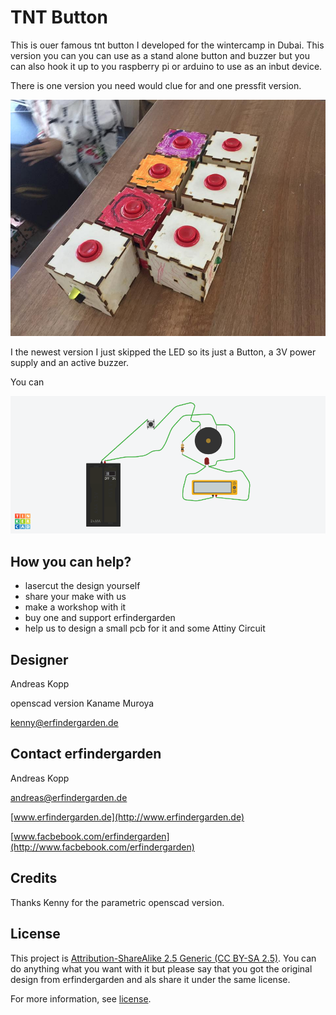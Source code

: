 # TNT Button

This is ouer famous tnt button I developed for the wintercamp in Dubai. This version you can you can use as a stand alone button and buzzer but you can also hook it up to you raspberry pi or arduino to use as an inbut device.

There is one version you need would clue for and one pressfit version.


![](tnt-button.jpg)

I the newest version I just skipped the LED so its just a Button, a 3V power supply and an active buzzer. 

You can 


![](tnt-button-electronics.png)


## How you can help?

* lasercut the design yourself
* share your make with us
* make a workshop with it
* buy one and support erfindergarden
* help us to design a small pcb for it and some Attiny Circuit

## Designer

Andreas Kopp


openscad version Kaname Muroya

[kenny@erfindergarden.de](mailto:kenny@erfindergarden.de)

## Contact erfindergarden

Andreas Kopp

[andreas@erfindergarden.de](mailto:andreas@erfindergarden.de)

[www.erfindergarden.de](http://www.erfindergarden.de)

[www.facbebook.com/erfindergarden](http://www.facbebook.com/erfindergarden)


## Credits
 
Thanks Kenny for the parametric openscad version.

## License

This project is [Attribution-ShareAlike 2.5 Generic (CC BY-SA 2.5)](https://creativecommons.org/licenses/by-sa/2.5/). You can do anything what you want with it but please say that you got the original design from erfindergarden and als share it under the same license. 

For more information, see [license](license.md). 